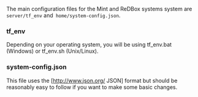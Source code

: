 The main configuration files for the Mint and ReDBox systems system are `server/tf_env` and` home/system-config.json`. 


### []()tf_env
Depending on your operating system, you will be using tf_env.bat (Windows) or tf_env.sh (Unix/Linux). 


### []()system-config.json
This file uses the [http://www.json.org/ JSON] format but should be reasonably easy to follow if you want to make some basic changes.